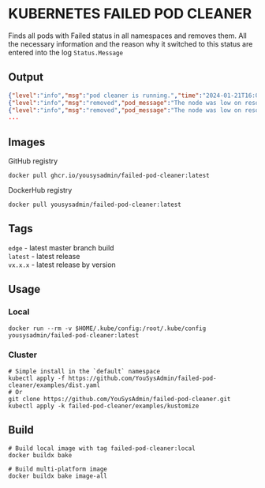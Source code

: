 # KUBERNETES FAILED POD CLEANER

Finds all pods with Failed status in all namespaces and removes them.
All the necessary information and the reason why it switched to this status are entered into the log `Status.Message`

## Output
```json
{"level":"info","msg":"pod cleaner is running.","time":"2024-01-21T16:05:50Z"}
{"level":"info","msg":"removed","pod_message":"The node was low on resource: memory. Container sidekiq was using 1001776Ki, which exceeds its request of 500M. ","pod_name":"sidekiq-65f5b978cf-z6xh7","pod_namespace":"sidekiq","pod_node":"ip-10-20-20-18.compute.internal","pod_reason":"Evicted","pod_status":"Failed","time":"2024-01-21T17:05:50Z"}
{"level":"info","msg":"removed","pod_message":"The node was low on resource: memory. Container app was using 1094660Ki, which exceeds its request of 1G. Container watcher was using 4680Ki, which exceeds its request of 0. ","pod_name":"server-deployment-56db4cddc4-s2mk4","pod_namespace":"app","pod_node":"ip-10-20-21-177.compute.internal","pod_reason":"Evicted","pod_status":"Failed","time":"2024-01-21T17:05:50Z"}
...
```

## Images
GitHub registry
```shell
docker pull ghcr.io/yousysadmin/failed-pod-cleaner:latest
```
DockerHub registry
```shell
docker pull yousysadmin/failed-pod-cleaner:latest
```

## Tags
`edge` - latest master branch build  
`latest` - latest release  
`vx.x.x` - latest release by version  

## Usage

### Local
```shell
docker run --rm -v $HOME/.kube/config:/root/.kube/config yousysadmin/failed-pod-cleaner:latest
```

### Cluster
```shell
# Simple install in the `default` namespace
kubectl apply -f https://github.com/YouSysAdmin/failed-pod-cleaner/examples/dist.yaml
# Or
git clone https://github.com/YouSysAdmin/failed-pod-cleaner.git
kubectl apply -k failed-pod-cleaner/examples/kustomize
```

## Build
```shell
# Build local image with tag failed-pod-cleaner:local
docker buildx bake

# Build multi-platform image
docker buildx bake image-all
```